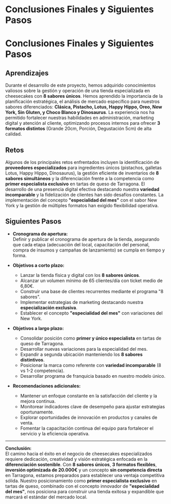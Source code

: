 # Conclusiones Finales y Siguientes Pasos

# Conclusiones Finales y Siguientes Pasos

## Aprendizajes

Durante el desarrollo de este proyecto, hemos adquirido conocimientos valiosos sobre la gestión y operación de una tienda especializada en cheesecakes con **8 sabores únicos**. Hemos aprendido la importancia de la planificación estratégica, el análisis de mercado específico para nuestros sabores diferenciados: **Clásica, Pistacho, Lotus, Happy Hippo, Oreo, New York, Sin Gluten, y Choco Blanco y Dinosaurus**. La experiencia nos ha permitido fortalecer nuestras habilidades en administración, marketing digital y atención al cliente, optimizando procesos internos para ofrecer **3 formatos distintos** (Grande 20cm, Porción, Degustación 5cm) de alta calidad.

## Retos

Algunos de los principales retos enfrentados incluyen la identificación de **proveedores especializados** para ingredientes únicos (pistachos, galletas Lotus, Happy Hippo, Dinosaurus), la gestión eficiente de inventarios de **8 sabores simultáneos** y la diferenciación frente a la competencia como **primer especialista exclusivo** en tartas de queso de Tarragona. El desarrollo de una presencia digital efectiva destacando nuestra **variedad incomparable** y la fidelización de clientes han sido desafíos constantes. La implementación del concepto **"especialidad del mes"** con el sabor New York y la gestión de múltiples formatos han exigido flexibilidad operativa.

## Siguientes Pasos

- **Cronograma de apertura:**  
  Definir y publicar el cronograma de apertura de la tienda, asegurando que cada etapa (adecuación del local, capacitación del personal, compra de insumos y campañas de lanzamiento) se cumpla en tiempo y forma.

- **Objetivos a corto plazo:**  
  - Lanzar la tienda física y digital con los **8 sabores únicos**.
  - Alcanzar un volumen mínimo de 65 clientes/día con ticket medio de 6,80€.
  - Construir una base de clientes recurrentes mediante el programa "8 sabores".
  - Implementar estrategias de marketing destacando nuestra **especialización exclusiva**.
  - Establecer el concepto **"especialidad del mes"** con variaciones del New York.

- **Objetivos a largo plazo:**  
  - Consolidar posición como **primer y único especialista** en tartas de queso de Tarragona.
  - Desarrollar nuevas variaciones para la especialidad del mes.
  - Expandir a segunda ubicación manteniendo los **8 sabores distintivos**.
  - Posicionar la marca como referente con **variedad incomparable** (8 vs 1-2 competencia).
  - Desarrollar programa de franquicia basado en nuestro modelo único.

- **Recomendaciones adicionales:**  
  - Mantener un enfoque constante en la satisfacción del cliente y la mejora continua.
  - Monitorear indicadores clave de desempeño para ajustar estrategias oportunamente.
  - Explorar oportunidades de innovación en productos y canales de venta.
  - Fomentar la capacitación continua del equipo para fortalecer el servicio y la eficiencia operativa.

---

**Conclusión:**  
El camino hacia el éxito en el negocio de cheesecakes especializados requiere dedicación, creatividad y visión estratégica enfocada en la **diferenciación sostenible**. Con **8 sabores únicos**, **3 formatos flexibles**, **inversión optimizada de 20.000€** y un concepto **sin competencia directa** en Tarragona, estamos preparados para establecer una ventaja competitiva sólida. Nuestro posicionamiento como **primer especialista exclusivo** en tartas de queso, combinado con el concepto innovador de **"especialidad del mes"**, nos posiciona para construir una tienda exitosa y expandible que marcará el estándar del mercado local.
